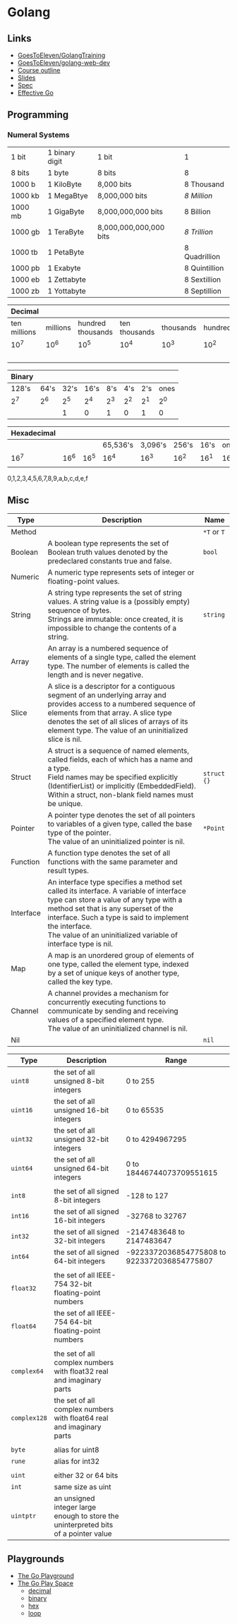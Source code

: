 # Golang

## Links
- [GoesToEleven/GolangTraining](https://github.com/GoesToEleven/GolangTraining)
- [GoesToEleven/golang-web-dev](https://github.com/GoesToEleven/golang-web-dev)
- [Course outline](https://docs.google.com/document/d/1nt5bYAAS5sTVF6tpLaFLDHQzo5BNkcr4b507fg3ZPwM/edit)
- [Slides](https://drive.google.com/drive/folders/0B22KXlqHz6ZNfjNXTzk1U3JHUkJ6VjJ3dnJKNzVtNjRUM3Q2WFNqWGI2Q3RadERqUlVrOEU)
- [Spec](https://golang.org/ref/spec)
- [Effective Go](https://golang.org/doc/effective_go.html)


## Programming

### Numeral Systems

|         |                |                        |               |
| ------- | -------------- | ---------------------- | ------------- |
| 1 bit   | 1 binary digit | 1 bit                  | 1             |
| 8 bits  | 1 byte         | 8 bits                 | 8             |
| 1000 b  | 1 KiloByte     | 8,000 bits             | 8 Thousand    |
| 1000 kb | 1 MegaBtye     | 8,000,000 bits         | *8 Million*   |
| 1000 mb | 1 GigaByte     | 8,000,000,000 bits     | 8 Billion     |
| 1000 gb | 1 TeraByte     | 8,000,000,000,000 bits | *8 Trillion*  |
| 1000 tb | 1 PetaByte     |                        | 8 Quadrillion |
| 1000 pb | 1 Exabyte      |                        | 8 Quintillion |
| 1000 eb | 1 Zettabyte    |                        | 8 Sextillion  |
| 1000 zb | 1 Yottabyte    |                        | 8 Septillion  |


|   Decimal    |          |                   |               |           |          |        |        |
| ------------ | -------- | ----------------- | ------------- | --------- | -------- | ------ | ------ |
| ten millions | millions | hundred thousands | ten thousands | thousands | hundreds | tens   | ones   |
| $10^7$       | $10^6$   | $10^5$            | $10^4$        | $10^3$    | $10^2$   | $10^1$ | $10^0$ |
|              |          |                   |               |           |          | 4      | 2      |

| Binary |       |       |       |       |       |       |       |
| ------ | ----- | ----- | ----- | ----- | ----- | ----- | ----- |
| 128's  | 64's  | 32's  | 16's  | 8's   | 4's   | 2's   | ones  |
| $2^7$  | $2^6$ | $2^5$ | $2^4$ | $2^3$ | $2^2$ | $2^1$ | $2^0$ |
|        |       | 1     |  0    | 1     | 0     | 1     | 0     |

| Hexadecimal |        |        |          |         |        |        |        |
| ----------- | ------ | ------ | -------- | ------- | ------ | ------ | ------ |
|             |        |        | 65,536's | 3,096's | 256's  | 16's   | ones   |
| $16^7$      | $16^6$ | $16^5$ | $16^4$   | $16^3$  | $16^2$ | $16^1$ | $16^0$ |
|             |        |        |          |         |        |        |        |


0,1,2,3,4,5,6,7,8,9,a,b,c,d,e,f



## Misc

|   Type    |                                                                                                                                               Description                                                                                                                                                |    Name     |
| --------- | -------------------------------------------------------------------------------------------------------------------------------------------------------------------------------------------------------------------------------------------------------------------------------------------------------- | ----------- |
| Method    |                                                                                                                                                                                                                                                                                                          | `*T` or `T` |
| Boolean   | A boolean type represents the set of Boolean truth values denoted by the predeclared constants true and false.                                                                                                                                                                                           | `bool`      |
| Numeric   | A numeric type represents sets of integer or floating-point values.                                                                                                                                                                                                                                      |             |
| String    | A string type represents the set of string values. A string value is a (possibly empty) sequence of bytes. <br> Strings are immutable: once created, it is impossible to change the contents of a string.                                                                                                | `string`    |
| Array     | An array is a numbered sequence of elements of a single type, called the element type. The number of elements is called the length and is never negative.                                                                                                                                                |             |
| Slice     | A slice is a descriptor for a contiguous segment of an underlying array and provides access to a numbered sequence of elements from that array. A slice type denotes the set of all slices of arrays of its element type. The value of an uninitialized slice is nil.                                    |             |
| Struct    | A struct is a sequence of named elements, called fields, each of which has a name and a type. <br> Field names may be specified explicitly (IdentifierList) or implicitly (EmbeddedField). Within a struct, non-blank field names must be unique.                                                        | `struct {}` |
| Pointer   | A pointer type denotes the set of all pointers to variables of a given type, called the base type of the pointer. <br> The value of an uninitialized pointer is nil.                                                                                                                                     | `*Point`    |
| Function  | A function type denotes the set of all functions with the same parameter and result types.                                                                                                                                                                                                               |             |
| Interface | An interface type specifies a method set called its interface. A variable of interface type can store a value of any type with a method set that is any superset of the interface. Such a type is said to implement the interface. <br> The value of an uninitialized variable of interface type is nil. |             |
| Map       | A map is an unordered group of elements of one type, called the element type, indexed by a set of unique keys of another type, called the key type.                                                                                                                                                      |             |
| Channel   | A channel provides a mechanism for concurrently executing functions to communicate by sending and receiving values of a specified element type. <br> The value of an uninitialized channel is nil.                                                                                                       |             |
| Nil       |                                                                                                                                                                                                                                                                                                          | `nil`       |


|     Type     |                                     Description                                     |                    Range                    |
| ------------ | ----------------------------------------------------------------------------------- | ------------------------------------------- |
| `uint8`      | the set of all unsigned  8-bit integers                                             | 0 to 255                                    |
| `uint16`     | the set of all unsigned 16-bit integers                                             | 0 to 65535                                  |
| `uint32`     | the set of all unsigned 32-bit integers                                             | 0 to 4294967295                             |
| `uint64`     | the set of all unsigned 64-bit integers                                             | 0 to 18446744073709551615                   |
|              |                                                                                     |                                             |
| `int8`       | the set of all signed  8-bit integers                                               | -128 to 127                                 |
| `int16`      | the set of all signed 16-bit integers                                               | -32768 to 32767                             |
| `int32`      | the set of all signed 32-bit integers                                               | -2147483648 to 2147483647                   |
| `int64`      | the set of all signed 64-bit integers                                               | -9223372036854775808 to 9223372036854775807 |
|              |                                                                                     |                                             |
| `float32`    | the set of all IEEE-754 32-bit floating-point numbers                               |                                             |
| `float64`    | the set of all IEEE-754 64-bit floating-point numbers                               |                                             |
|              |                                                                                     |                                             |
| `complex64`  | the set of all complex numbers with float32 real and imaginary parts                |                                             |
| `complex128` | the set of all complex numbers with float64 real and imaginary parts                |                                             |
|              |                                                                                     |                                             |
| `byte`       | alias for uint8                                                                     |                                             |
| `rune`       | alias for int32                                                                     |                                             |
|              |                                                                                     |                                             |
| `uint`       | either 32 or 64 bits                                                                |                                             |
| `int`        | same size as uint                                                                   |                                             |
| `uintptr`    | an unsigned integer large enough to store the uninterpreted bits of a pointer value |                                             |


## Playgrounds

- [The Go Playground](https://play.golang.org/)
- [The Go Play Space](https://goplay.space/)
  - [decimal](https://goplay.space/#VaqXxWCQBiw)
  - [binary](https://goplay.space/#IuZDvLL4EUu)
  - [hex](https://goplay.space/#4vWR8_1Df3S)
  - [loop](https://goplay.space/#RI8kukvUrgb)
